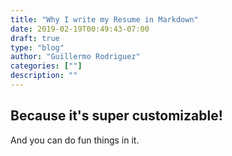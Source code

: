 ```yaml
---
title: "Why I write my Resume in Markdown"
date: 2019-02-19T00:49:43-07:00
draft: true
type: "blog"
author: "Guillermo Rodriguez"
categories: [""]
description: ""
---
```


## Because it's super customizable!

And you can do fun things in it.
